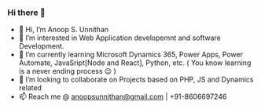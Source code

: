 ### Hi there 👋

- 👋 Hi, I’m Anoop S. Unnithan
- 👀 I’m interested in Web Application developemnt and software Development.
- 🌱 I’m currently learning Microsoft Dynamics 365, Power Apps, Power Automate, JavaSript[Node and React], Python, etc. ( You know learning is a never ending process 😉 )
- 💞️ I’m looking to collaborate on Projects based on PHP, JS and Dynamics related
- 📫 Reach me @ anoopsunnithan@gmail.com | +91-8606697246

